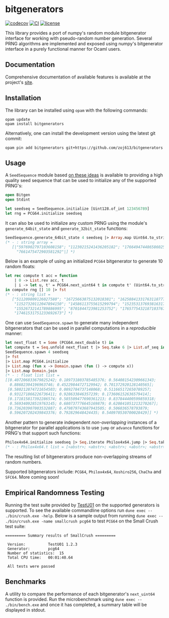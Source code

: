 # bitgenerators
[![codecov][1]](https://codecov.io/gh/zoj613/bitgenerators)
[![CI][2]](https://github.com/zoj613/bitgenerators/actions/workflows/)
[![license][3]](https://github.com/zoj613/bitgenerators/blob/main/LICENSE)

This library provides a port of numpy's random module bitgenerator interface for working with
pseudo-random number generation. Several PRNG algorithms are implemented and exposed using
numpy's bitgenerator interface in a purely functional manner for Ocaml users.

## Documentation
Comprehensive documentation of available features is available at the project's [site][4].

## Installation
The library can be installed using `opam` with the following commands:
```shell
opam update
opam install bitgenerators
```
Alternatively, one can install the development version using the latest git commit:
```shell
opam pin add bitgenerators git+https://github.com/zoj613/bitgenerators
```

## Usage
A `SeedSequence` module based [on these ideas][5] is available to providing a high quality seed sequence that
can be used to initialize any of the supported PRNG's:
```ocaml
open Bitgen
open Stdint

let seedseq = SeedSequence.initialize [Uint128.of_int 123456789]
let rng = PCG64.initialize seedseq 
```
It can also be used to initialize any custom PRNG using the module's `generate_64bit_state`
and `generate_32bit_state` functions:
```ocaml
SeedSequence.generate_64bit_state 4 seedseq |> Array.map Uint64.to_string 
(* - : string array =
   [|"5976902797103608158"; "11230215241436205182"; "1766494744865860250";
     "7661475472903581292"|] *)
```
Below is an example of using an initialized `PCG64` bitgenerator to generate 10 random
floats:
```ocaml
let rec compute t acc = function
    | 0 -> List.rev acc, t
    | i -> let u, t' = PCG64.next_uint64 t in compute t' (Uint64.to_string u :: acc) (i - 1)
in compute rng [] 10 |> fst
(* - : string list =
   ["511209809126027580"; "16725663875132018381"; "16258841331763118777";
    "11527320112047894150"; "14586113755615299794"; "15235313769381631730";
    "15526732141789886995"; "8701844723981253752"; "17657754321871037678";
    "17461531751233692673"] *)
```
One can use `SeedSequence.spawn` to generate many independent bitgenerators
that can be used in parallel computations in a _reproducible_ manner:
```ocaml
let next_float t = Some (PCG64.next_double t) in
let compute t = Seq.unfold next_float t |> Seq.take 6 |> List.of_seq in
SeedSequence.spawn 4 seedseq
|> fst
|> List.map PCG64.initialize
|> List.map (fun x -> Domain.spawn (fun () -> compute x))
|> List.map Domain.join
(* - : float list list =
[[0.407206833679825242; 0.189731803785485376; 0.564081542309661343;
  0.88682304196963746; 0.45229844727129942; 0.701372920128140565];
 [0.580212874721654503; 0.0892784737148068; 0.511665172650789257;
  0.931271866226736411; 0.928633846357239; 0.173606152636579414];
 [0.171815817392286574; 0.585509477690361213; 0.837844400599859318;
  0.569340928519763145; 0.680737776645169879; 0.620841051213270267];
 [0.736203907003532887; 0.479879743687943505; 0.506036578793879;
  0.596207202439843376; 0.792829648424435; 0.540970530700028429]] *)
```
Another pattern to generate independent _non-overlapping_ instances of a bitgenerator
for parallel applications is to use `jump` or `advance` functions for PRNG's that support such functions:
```ocaml
Philox4x64.initialize seedseq |> Seq.iterate Philox4x64.jump |> Seq.take 5 |> List.of_seq 
(* - : Philox4x64.t list = [<abstr>; <abstr>; <abstr>; <abstr>; <abstr>] *)
```
The resulting list of bitgenerators produce non-overlapping streams of random numbers.

Supported bitgenerators include: `PCG64`, `Philox4x64`, `Xoshiro256`, `ChaCha` and `SFC64`. More coming soon!

## Empirical Randomness Testing
Running the test suite provided by [TestU01][6] on the supported generators is supported.
To see the available commandline options run `dune exec -- ./bin/crush.exe -help`.
Below is a sample output from running `dune exec -- ./bin/crush.exe -name smallcrush pcg64`
to test `PCG64` on the Small Crush test suite:
```shell
========= Summary results of SmallCrush =========

 Version:          TestU01 1.2.3
 Generator:        pcg64
 Number of statistics:  15
 Total CPU time:   00:01:40.64

 All tests were passed
```
## Benchmarks
A utility to compare the performance of each bitgenerator's `next_uint64` function is provided.
Run the microbenchmark using `dune exec -- ./bin/bench.exe` and once it has completed,
a summary table will be displayed in stdout.


[1]: https://codecov.io/gh/zoj613/bitgenerators/graph/badge.svg?token=KOOG2Y1SH5
[2]: https://img.shields.io/github/actions/workflow/status/zoj613/bitgenerators/build-and-test.yml?branch=main
[3]: https://img.shields.io/github/license/zoj613/bitgenerators
[4]: https://zoj613.github.io/bitgenerators/bitgenerators/Bitgen/index.html
[5]: https://www.pcg-random.org/posts/developing-a-seed_seq-alternative.html
[6]: https://www.semanticscholar.org/paper/TestU01%3A-A-C-library-for-empirical-testing-of-L'Ecuyer-Simard/ba61b9f0b400b6a375eca7f7ecdb18ad871fa9e8
